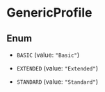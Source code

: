 

# GenericProfile

## Enum


* `BASIC` (value: `"Basic"`)

* `EXTENDED` (value: `"Extended"`)

* `STANDARD` (value: `"Standard"`)



